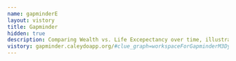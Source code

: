 ```yaml
---
name: gapminderE
layout: vistory
title: Gapminder
hidden: true
description: Comparing Wealth vs. Life Excepectancy over time, illustrating the basic concepts of Vistories.
vistory: gapminder.caleydoapp.org/#clue_graph=workspaceForGapminderM3Dyj&clue_state=30&clue=E&clue_slide=41
---
```


